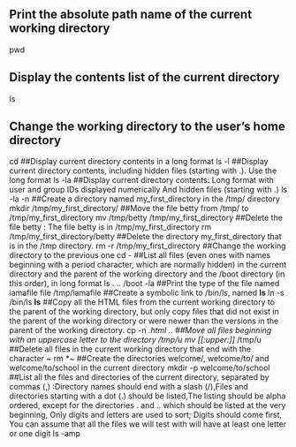 ## Print the absolute path name of the current working directory
pwd
## Display the contents list of the current directory
ls
## Change the working directory to the user’s home directory
cd 
##Display current directory contents in a long format
ls -l
##Display current directory contents, including hidden files (starting with .). Use the long format
ls -la
##Display current directory contents: 
Long format
with user and group IDs displayed numerically
And hidden files (starting with .)
ls -la -n
##Create a directory named my_first_directory in the /tmp/ directory
mkdir /tmp/my_first_directory/
##Move the file betty from /tmp/ to /tmp/my_first_directory
mv /tmp/betty /tmp/my_first_directory
##Delete the file betty : The file betty is in /tmp/my_first_directory
rm /tmp/my_first_directory/betty
##Delete the directory my_first_directory that is in the /tmp directory.
rm -r /tmp/my_first_directory
##Change the working directory to the previous one
cd -
##List all files (even ones with names beginning with a period character, which are normally hidden) in the current directory and the parent of the working directory and the /boot directory (in this order), in long format
ls . .. /boot -la
##Print the type of the file named iamafile
file /tmp/iamafile
##Create a symbolic link to /bin/ls, named __ls__
ln -s /bin/ls __ls__
##Copy all the HTML files from the current working directory to the parent of the working directory, but only copy files that did not exist in the parent of the working directory or were newer than the versions in the parent of the working directory.
cp -n *.html ..
##Move all files beginning with an uppercase letter to the directory /tmp/u
mv [[:upper:]]* /tmp/u
##Delete all files in the current working directory that end with the character ~
rm *~
##Create the directories welcome/, welcome/to/ and welcome/to/school in the current directory
mkdir -p welcome/to/school
##List all the files and directories of the current directory, separated by commas (,) :Directory names should end with a slash (/),Files and directories starting with a dot (.) should be listed,The listing should be alpha ordered, except for the directories . and .. which should be listed at the very beginning, Only digits and letters are used to sort; Digits should come first, You can assume that all the files we will test with will have at least one letter or one digit
 ls -amp
